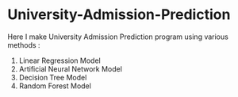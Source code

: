 # University-Admission-Prediction
Here I make University Admission Prediction program using various methods : 

1) Linear Regression Model
2) Artificial Neural Network Model
3) Decision Tree Model
4) Random Forest Model
